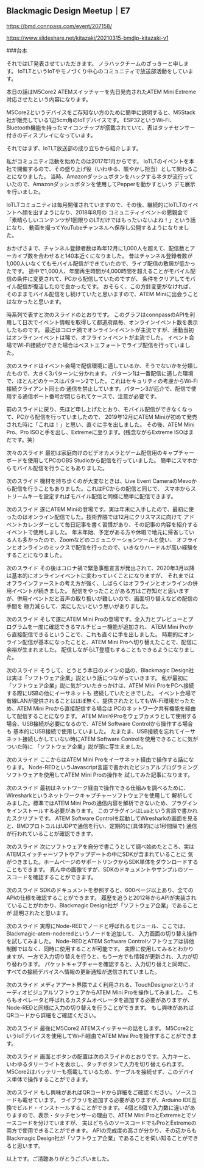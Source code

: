 
## Blackmagic Design Meetup｜E7

https://bmd.connpass.com/event/207158/

https://www.slideshare.net/kitazaki/20210315-bmdjp-kitazaki-v1

###台本

それではLT発表させていただきます。
ノラハックチームのざっきーと申します。
IoTLTというIoTやモノづくり中心のコミュニティで放送部活動をしています。

本日の話はM5Core2 ATEMスイッチャーを先日発売されたATEM Mini Extreme対応させたという内容になります。

M5Core2というデバイスをご存知ない方のために簡単に説明すると、M5Stack社が販売している1辺5cm角のIoTデバイスです。
ESP32というWi-Fi、Bluetooth機能を持ったマイコンチップが搭載されていて、表はタッチセンサー付きのディスプレイになっています。

それではまず、IoTLT放送部の成り立ちから紹介します。

私がコミュニティ活動を始めたのは2017年1月からです。
IoTLTのイベントを本社で開催するので、その盛り上げ役（いわゆる、賑やかし担当）として関わることになりました。
当時、Amazonダッシュボタンをハックするネタが流行っていたので、Amazonダッシュボタンを使用してPepperを動かすという
デモ展示を行いました。

IoTLTコミュニティは毎月開催されていますので、その後、継続的にIoTLTのイベントへ顔を出すようになり、2018年8月の
コミュニティイベントの懇親会で「素晴らしいコンテンツが1回限りのLTだけではもったいないよね！」という話になり、
動画を撮ってYouTubeチャンネルへ保存し公開するようになりました。

おかげさまで、チャンネル登録者数は昨年12月に1,000人を超えて、配信数とアーカイブ数を合わせると140本近くになりました。
昔はチャンネル登録者数が1,000人いなくてもモバイル配信ができていたので、ライブ配信の敷居が低かったです。
途中で1,000人、年間再生時間が4,000時間を超えることがモバイル配信の条件に変更されて、PCから配信していたのですが、
条件をクリアしてモバイル配信が復活したので良かったです。
おそらく、この方針変更がなければ、そのままモバイル配信をし続けていたと思いますので、ATEM Miniに出会うことはなかったと思います。

時系列で表すと次のスライドのとおりです。
このグラフはconnpassのAPIを利用して日次でイベント情報を取得して都道府県毎、オンラインイベント数を表示したものです。
最近はコロナ禍でオンラインイベントが主流ですが、活動当初はオンラインイベントは稀で、オフラインイベントが主流でした。
イベント会場でWi-Fi接続ができた場合はベストエフォートでライブ配信を行っていました。

次のスライドはイベント会場で配信環境に適しているか、そうでないかを分類したもので、大きく3パターンに分かれます。
パターン1は一番配信に適した環境で、ほとんどのケースはパターン2でした。これはセキュリティの考慮からWi-Fi接続クライアント同士の
通信を禁止しています。パターン3が厄介で、配信で使用する通信ポート番号が閉じられてケースで、注意が必要です。

前のスライドに戻り、先ほど申し上げたとおり、モバイル配信ができなくなって、PCから配信を行っていましたので、
2019年12月にATEM Miniが初めて発売された時に「これは！」と思い、直ぐに手を出しました。
その後、ATEM Mini Pro、Pro ISOと手を出し、Extremeに至ります。(残念ながらExtreme ISOはまだです。笑）

次々のスライド
最初は家庭向けのビデオカメラとゲーム配信用のキャプチャーボードを使用してPCのOBS Studioから配信を行っていました。
簡単にスマホからモバイル配信を行うこともありました。

次のスライド
機材を持ち歩くのが大変なときは、Live Event CameraのMevoから配信を行うこともありました。これはPCからの配信と同じで、
スマホからストリームキーを設定すればモバイル配信と同様に簡単に配信できます。

次のスライド
遂にATEM Miniの登場です。実は年末に入手したので、最初に使ったのはオンライン配信でした。技術界隈では12月にクリスマスに向けて
アドベントカレンダーとして毎日記事を書く習慣があり、その記事の内容を紹介するイベントで使用しました。
年末年始、予定がある方や休暇で地元に帰省している人も多かったので、Zoomなどのコミュニケーションツールと使い、
オフラインとオンラインのミックスで配信を行ったので、いきなりハードルが高い経験をすることになりました。

次のスライド
その後はコロナ禍で緊急事態宣言が発出されて、2020年3月以降は基本的にオンラインイベントに変わっていくことになりますが、
それまではオフラインファーストの考え方が強く、しばらくはオフラインとオンラインの併用イベントが続きました。
配信をやったことがある方はご存知だと思いますが、併用イベントだと音声の取り扱いが難しいので、画面切り替えなどの配信の手間を
極力減らして、楽にしたいという思いがありました。

次のスライド
そして遂にATEM Mini Proの登場です。全入力とプレビューとプログラムを一度に確認できるマルチビュー機能が追加され、
ATEM Mini Proから直接配信できるということで、これも直ぐに手を出しました。
時期的にオンライン配信が基本になったことと、ATEM Mini Proへ切り替えたことで、配信に余裕が生まれました。
配信しながらLT登壇もすることもできるようになりました。

次のスライド
そうして、とうとう本日のメインの話の、Blackmagic Design社は実は「ソフトウェア企業」説という話につながっていきます。
私が最初に「ソフトウェア企業」説に気がついたきっかけは、ATEM Mini ProをPCへ接続する際にUSBの他にイーサネットも
接続していたときでした。
イベント会場で有線LANが提供されることはほぼ無く、提供されたとしてもWi-Fi環境だったため、ATEM Mini Proから直接配信する場合は
PCのネットワーク共有機能を経由して配信することになります。
ATEM MiniやProをウェブカメラとして使用する場合、USB接続が必要になるので、ATEM Software Controlから操作する場合も
基本的にUSB接続で使用していました。
たまたま、USB接続を忘れてイーサネット接続しかしていない時にATEM Software Controlを使用できることに気がついた時に
「ソフトウェア企業」説が頭に芽生えました。

次のスライド
ここからはATEM Mini Proをイーサネット経由で操作する話になります。
Node-REDというJavascript言語で書かれたビジュアルプログラミングソフトウェアを使用してATEM Mini Proの操作を
試してみた記事になります。

次のスライド
最初はネットワーク経由で操作できる仕組みを調べるために、Wiresharkというネットワークキャプチャーソフトウェアを使用して
解析してみました。標準ではATEM Mini Proの通信内容を解析できないため、プラグインをインストールする必要があります。
このプラグインはLuaという言語で書かれたスクリプトです。
ATEM Software Controlを起動してWiresharkの画面を見ると、BMDプロトコルはUDPで通信を行い、定期的に(具体的には1秒間隔で)
通信が行われていることが確認できます。

次のスライド
次にソフトウェアを自分で書こうとして調べ始めたところ、実はATEMスイッチャーソフトやアップデートの中にSDKが含まれていることに
気がつきました。ホームページのサポートリンクからSDK単体をダウンロードすることもできます。
真ん中の画像ですが、SDKのドキュメントやサンプルのソースコードを確認することができます。

次のスライド
SDKのドキュメントを参照すると、600ページ以上あり、全てのAPIの仕様を確認することができます。
履歴を追うと2012年からAPIが実装されていることがわかり、Blackmagic Design社が「ソフトウェア企業」であることが
証明されたと思います。

次のスライド
実際にNode-REDでノードと呼ばれるモジュール、ここでは、Blackmagic-atem-noderedというノードを追加して、
入力画面の切り替え操作を試してみました。
Node-REDとATEM Software Controlソフトウェアは排他制御ではなく、同時に使用することが可能です。
実際に使用してみるとわかりますが、一方で入力切り替えを行うと、もう一方でも情報が更新され、入力が切り替わります。
パケットキャプチャーを確認すると、入力切り替えと同時に、すべての接続デバイスへ情報の更新通知が送信されていました。

次のスライド
メディアアート界隈でよく利用される、TouchDesignerというオーディオビジュアルソフトウェアからATEM Mini Proを操作してみました。
こちらもオペレータと呼ばれるカスタムオペレータを追加する必要がありますが、Node-REDと同様に入力の切り替えを行うことができます。
もし興味があればQRコードから詳細をご確認ください。

次のスライド
最後にM5Core2 ATEMスイッチャーの話をします。
M5Core2というIoTデバイスを使用してWi-Fi経由でATEM Mini Proを操作することができます。

次のスライド
画面とボタンの配置は次のスライドのとおりです。入力キーと、いわゆるタリーライトを表示し、タッチボタンで入力を切り替えられます。
M5Core2はバッテリーも搭載しているため、ケーブルを接続せず、このデバイス単体で操作することができます。

次のスライド
もし興味があればQRコードから詳細をご確認ください。ソースコードも載せています。
ライブラリを追加する必要がありますが、Arduino IDE互換でビルド・インストールすることができます。
4個と8個で入力数に違いがありますので、表示・タッチセンサーの理由で、ATEM Mini ProとExtremeとでソースコードを分けていますが、
実はどちらのソースコードでもProとExtremeの両方で使用できることができます。
APIの完成度の高さが分かり、その辺からもBlackmagic Design社が「ソフトウェア企業」であることを伺い知ることができると思います。

以上です。ご清聴ありがとうございました。


